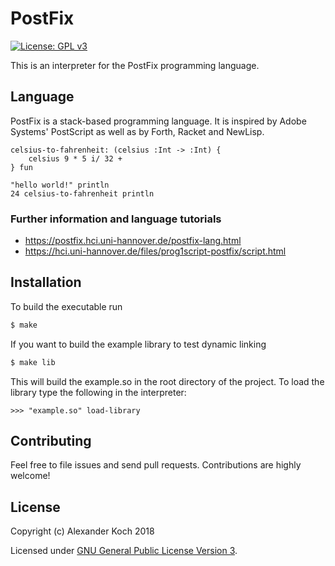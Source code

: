 # PostFix

[![License: GPL v3](https://img.shields.io/badge/License-GPL%20v3-blue.svg)](https://www.gnu.org/licenses/gpl-3.0)

This is an interpreter for the PostFix programming language.

## Language

PostFix is a stack-based programming language.
It is inspired by Adobe Systems' PostScript as well as by Forth, Racket and NewLisp.

```
celsius-to-fahrenheit: (celsius :Int -> :Int) {
    celsius 9 * 5 i/ 32 +
} fun

"hello world!" println
24 celsius-to-fahrenheit println
```

### Further information and language tutorials

 * https://postfix.hci.uni-hannover.de/postfix-lang.html
 * https://hci.uni-hannover.de/files/prog1script-postfix/script.html

## Installation

To build the executable run

```sh
$ make
```

If you want to build the example library to test dynamic linking

```sh
$ make lib
```

This will build the example.so in the root directory of the project.
To load the library type the following in the interpreter:

```
>>> "example.so" load-library
```

## Contributing

Feel free to file issues and send pull requests.
Contributions are highly welcome!

## License

Copyright (c) Alexander Koch 2018

Licensed under [GNU General Public License Version 3](LICENSE).